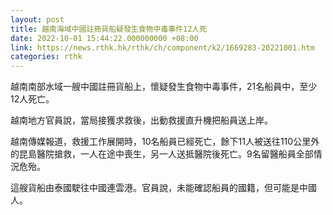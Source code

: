 ```yaml
---
layout: post
title: 越南海域中國註冊貨船疑發生食物中毒事件12人死
date: 2022-10-01 15:44:22.000000000 +08:00
link: https://news.rthk.hk/rthk/ch/component/k2/1669283-20221001.htm
categories: rthk
---
```


越南南部水域一艘中國註冊貨船上，懷疑發生食物中毒事件，21名船員中，至少12人死亡。

越南地方官員說，當局接獲求救後，出動救援直升機把船員送上岸。

越南傳媒報道，救援工作展開時，10名船員已經死亡，餘下11人被送往110公里外的昆島醫院搶救，一人在途中喪生，另一人送抵醫院後死亡。9名留醫船員全部情況危殆。

這艘貨船由泰國駛往中國連雲港。官員說，未能確認船員的國籍，但可能是中國人。
